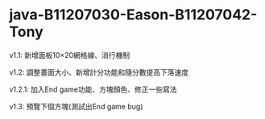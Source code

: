 # java-B11207030-Eason-B11207042-Tony
v1.1: 新增面板10×20網格線、消行機制

v1.2: 調整畫面大小、新增計分功能和隨分數提高下落速度

v1.2.1: 加入End game功能、方塊顏色、修正一些寫法

v1.3: 預覽下個方塊(測試出End game bug)
